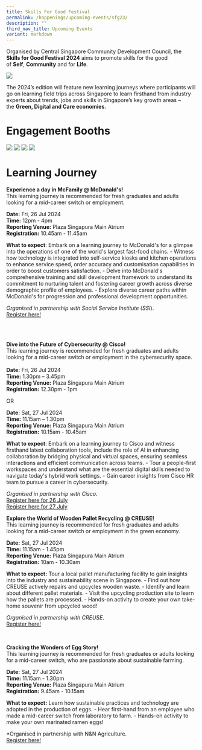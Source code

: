 ```yaml
---
title: Skills For Good Festival
permalink: /happenings/upcoming-events/sfg23/
description: ""
third_nav_title: Upcoming Events
variant: markdown
---
```

Organised by Central Singapore Community Development Council, the **Skills for Good Festival 2024** aims to promote skills for the good of&nbsp;**Self**,&nbsp;**Community**&nbsp;and for&nbsp;**Life**. 



![](/images/SFG___New_V3.jpg)



The 2024’s edition will feature new learning journeys where participants will go on learning field trips across Singapore to learn firsthand from industry experts about trends, jobs and skills&nbsp;in Singapore’s key growth areas – the&nbsp;**Green, Digital and Care economies**.

# Engagement Booths

![](/images/sfg_01.jpg)
![](/images/sfg_02.jpg)
![](/images/sfg_03.jpg)
![](/images/sfg_04.jpg)

# **Learning Journey**

**Experience a day in McFamily @ McDonald's!** <br>
This learning journey is recommended for fresh graduates and adults looking for a mid-career switch or employment.

**Date:** Fri, 26 Jul 2024<br>
**Time:** 12pm - 4pm<br>
**Reporting Venue:** Plaza Singapura Main Atrium<br>
**Registration:** 10.45am - 11.45am<br>

**What to expect**: Embark on a learning journey to McDonald's for a glimpse into the operations of one of the world's largest fast-food chains. - Witness how technology is integrated into self-service kiosks and kitchen operations to enhance service speed, order accuracy and customisation capabilities in order to boost customers satisfaction. - Delve into McDonald's comprehensive training and skill development framework to understand its commitment to nurturing talent and fostering career growth across diverse demographic profile of employees. - Explore diverse career paths within McDonald's for progression and professional development opportunities.<br>

*Organised in partnership with Social Service Institute (SSI*).  <br>
[Register here!](https://go.gov.sg/sfg2024-cscdcsfamacs)


<br>
<br>

**Dive into the Future of Cybersecurity @ Cisco!**<br>
This learning journey is recommended for fresh graduates and adults looking for a mid-career switch or employment in the cybersecurity space.<br>
<br>
**Date:** Fri, 26 Jul 2024<br>
**Time:** 1.30pm – 3.45pm<br>
**Reporting Venue:** Plaza Singapura Main Atrium<br>
**Registration:** 12.30pm - 1pm<br>

OR

**Date:** Sat, 27 Jul 2024<br>
**Time:** 11.15am – 1.30pm<br>
**Reporting Venue:** Plaza Singapura Main Atrium<br>
**Registration:** 10.15am - 10.45am<br>

**What to expect**: Embark on a learning journey to Cisco and witness firsthand latest collaboration tools, include the role of AI in enhancing collaboration by bridging physical and virtual spaces, ensuring seamless interactions and efficient communication across teams. - Tour a people-first workspaces and understand what are the essential digital skills needed to navigate today's hybrid work settings. - Gain career insights from Cisco HR team to pursue a career in cybersecurity. <br>

*Organised in partnership with Cisco.* <br> 
[Register here for 26 July](https://go.gov.sg/sfg2024-ciscofri) <br>
[Register here for 27 July](https://go.gov.sg/sfg2024-ciscosat)
<br>

**Explore the World of Wooden Pallet Recycling @ CREUSE!**
<br>This learning journey is recommended for fresh graduates and adults looking for a mid-career switch or employment in the green economy.

**Date:** Sat, 27 Jul 2024<br>
**Time:** 11.15am - 1.45pm<br>
**Reporting Venue:** Plaza Singapura Main Atrium<br>
**Registration:** 10am - 10.30am<br>

**What to expect:**  Tour a local pallet manufacturing facility to gain insights into the industry and sustainability scene in Singapore. - Find out how CREUSE actively repairs and upcycles wooden waste. - Identify and learn about different pallet materials. - Visit the upcycling production site to learn how the pallets are processed. - Hands-on activity to create your own take-home souvenir from upcycled wood!<br>

*Organised in partnership with CREUSE*.<br>
[Register here!](https://go.gov.sg/sfg2024-creuse)

<br>

**Cracking the Wonders of Egg Story!**<br>
This learning journey is recommended for fresh graduates or adults looking for a mid-career switch, who are passionate about sustainable farming.

**Date:** Sat, 27 Jul 2024<br>
**Time:** 11.15am - 1.30pm<br>
**Reporting Venue:** Plaza Singapura Main Atrium<br>
**Registration:** 9.45am - 10.15am<br>

**What to expect:** Learn how sustainable practices and technology are adopted in the production of eggs. - Hear first-hand from an employee who made a mid-career switch from laboratory to farm. - Hands-on activity to make your own marinated ramen eggs!<br>

*Organised in partnership with N&amp;N Agriculture. <br>
[Register here!](https://go.gov.sg/sfg2024-eggfarm)